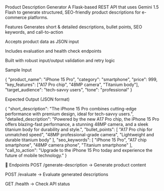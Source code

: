Product Description Generator
A Flask-based REST API that uses Gemini 1.5 Flash to generate structured, SEO-friendly product descriptions for e-commerce platforms.

Features
Generates short & detailed descriptions, bullet points, SEO keywords, and call-to-action

Accepts product data as JSON input

Includes evaluation and health check endpoints

Built with robust input/output validation and retry logic

Sample Input

{
  "product_name": "iPhone 15 Pro",
  "category": "smartphone",
  "price": 999,
  "key_features": ["A17 Pro chip", "48MP camera", "Titanium body"],
  "target_audience": "tech-savvy users",
  "tone": "professional"
}

Expected Output (JSON format)

{
  "short_description": "The iPhone 15 Pro combines cutting-edge performance with premium design, ideal for tech-savvy users.",
  "detailed_description": "Powered by the new A17 Pro chip, the iPhone 15 Pro offers blazing-fast performance, a stunning 48MP camera, and a sleek titanium body for durability and style.",
  "bullet_points": [
    "A17 Pro chip for unmatched speed",
    "48MP professional-grade camera",
    "Lightweight and durable titanium body"
  ],
  "seo_keywords": [
    "iPhone 15 Pro",
    "A17 chip smartphone",
    "48MP camera phone",
    "Titanium smartphone"
  ],
  "call_to_action": "Upgrade to the iPhone 15 Pro today and experience the future of mobile technology."
}


🧪 Endpoints
POST /generate-description → Generate product content

POST /evaluate → Evaluate generated descriptions

GET /health → Check API status

